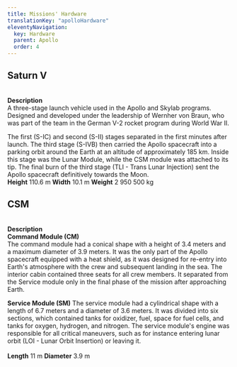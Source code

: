 ```yaml
---
title: Missions' Hardware
translationKey: "apolloHardware"
eleventyNavigation:
  key: Hardware
  parent: Apollo
  order: 4
---
```

<h2>Saturn V</h2>
<div class="double">
<div class="left">

<div class="pswp-gallery" id="my-gallery">
<a href="/assets/img/apollo/hardware/saturn.jpg" 
    data-pswp-width="1448" 
    data-pswp-height="2048" 
    target="_blank">
    <img src="/assets/img/apollo/hardware/thumbnails/saturn.jpg" alt="" />
</a>
</div>

</div>
<div class="right">
<br><strong>Description</strong><br>
A three-stage launch vehicle used in the Apollo and Skylab programs. Designed and developed under the leadership of Wernher von Braun, who was part of the team in the German V-2 rocket program during World War II.

The first (S-IC) and second (S-II) stages separated in the first minutes after launch. The third stage (S-IVB) then carried the Apollo spacecraft into a parking orbit around the Earth at an altitude of approximately 185 km. Inside this stage was the Lunar Module, while the CSM module was attached to its tip. The final burn of the third stage (TLI - Trans Lunar Injection) sent the Apollo spacecraft definitively towards the Moon.
<br><strong>Height</strong> 110.6 m
<strong>Width</strong> 10.1 m
<strong>Weight</strong> 2 950 500 kg
</div>
</div>

<h2>CSM</h2>
<div class="double">
<div class="left">

<div class="pswp-gallery" id="my-gallery">
<a href="/assets/img/apollo/hardware/csm.jpg" 
    data-pswp-width="1240" 
    data-pswp-height="1754" 
    target="_blank">
    <img src="/assets/img/apollo/hardware/thumbnails/csm.jpg" alt="" />
</a>
</div>

</div>
<div class="right">
<br><strong>Description</strong><br>
<b>Command Module (CM)</b><br>
The command module had a conical shape with a height of 3.4 meters and a maximum diameter of 3.9 meters. It was the only part of the Apollo spacecraft equipped with a heat shield, as it was designed for re-entry into Earth's atmosphere with the crew and subsequent landing in the sea. The interior cabin contained three seats for all crew members. It separated from the Service module only in the final phase of the mission after approaching Earth.

<b>Service Module (SM)</b> 
The service module had a cylindrical shape with a length of 6.7 meters and a diameter of 3.6 meters. It was divided into six sections, which contained tanks for oxidizer, fuel, space for fuel cells, and tanks for oxygen, hydrogen, and nitrogen. The service module's engine was responsible for all critical maneuvers, such as for instance entering lunar orbit (LOI - Lunar Orbit Insertion) or leaving it.  
<br><strong>Length</strong> 11 m
<strong>Diameter</strong> 3.9 m
</div>
</div>